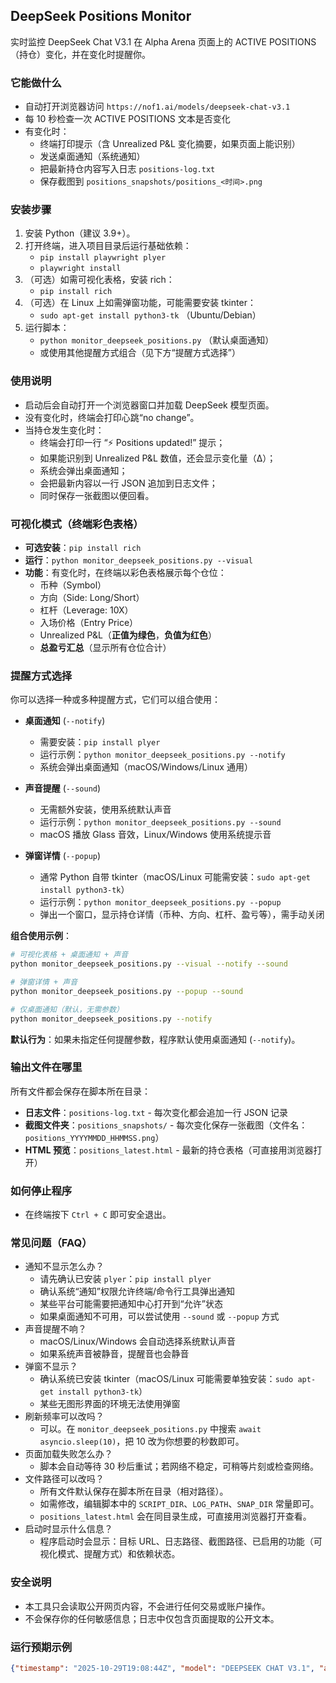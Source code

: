## DeepSeek Positions Monitor

实时监控 DeepSeek Chat V3.1 在 Alpha Arena 页面上的 ACTIVE POSITIONS（持仓）变化，并在变化时提醒你。

### 它能做什么
- 自动打开浏览器访问 `https://nof1.ai/models/deepseek-chat-v3.1`
- 每 10 秒检查一次 ACTIVE POSITIONS 文本是否变化
- 有变化时：
  - 终端打印提示（含 Unrealized P&L 变化摘要，如果页面上能识别）
  - 发送桌面通知（系统通知）
  - 把最新持仓内容写入日志 `positions-log.txt`
  - 保存截图到 `positions_snapshots/positions_<时间>.png`

### 安装步骤
1) 安装 Python（建议 3.9+）。
2) 打开终端，进入项目目录后运行基础依赖：
   - `pip install playwright plyer`
   - `playwright install`
3) （可选）如需可视化表格，安装 rich：
   - `pip install rich`
4) （可选）在 Linux 上如需弹窗功能，可能需要安装 tkinter：
   - `sudo apt-get install python3-tk` （Ubuntu/Debian）
5) 运行脚本：
   - `python monitor_deepseek_positions.py` （默认桌面通知）
   - 或使用其他提醒方式组合（见下方“提醒方式选择”）

### 使用说明
- 启动后会自动打开一个浏览器窗口并加载 DeepSeek 模型页面。
- 没有变化时，终端会打印心跳“no change”。
- 当持仓发生变化时：
  - 终端会打印一行 “⚡ Positions updated!” 提示；
  - 如果能识别到 Unrealized P&L 数值，还会显示变化量（Δ）；
  - 系统会弹出桌面通知；
  - 会把最新内容以一行 JSON 追加到日志文件；
  - 同时保存一张截图以便回看。

### 可视化模式（终端彩色表格）
- **可选安装**：`pip install rich`
- **运行**：`python monitor_deepseek_positions.py --visual`
- **功能**：有变化时，在终端以彩色表格展示每个仓位：
  - 币种（Symbol）
  - 方向（Side: Long/Short）
  - 杠杆（Leverage: 10X）
  - 入场价格（Entry Price）
  - Unrealized P&L（**正值为绿色**，**负值为红色**）
  - **总盈亏汇总**（显示所有仓位合计）

### 提醒方式选择
你可以选择一种或多种提醒方式，它们可以组合使用：

- **桌面通知** (`--notify`)
  - 需要安装：`pip install plyer`
  - 运行示例：`python monitor_deepseek_positions.py --notify`
  - 系统会弹出桌面通知（macOS/Windows/Linux 通用）

- **声音提醒** (`--sound`)
  - 无需额外安装，使用系统默认声音
  - 运行示例：`python monitor_deepseek_positions.py --sound`
  - macOS 播放 Glass 音效，Linux/Windows 使用系统提示音

- **弹窗详情** (`--popup`)
  - 通常 Python 自带 tkinter（macOS/Linux 可能需安装：`sudo apt-get install python3-tk`）
  - 运行示例：`python monitor_deepseek_positions.py --popup`
  - 弹出一个窗口，显示持仓详情（币种、方向、杠杆、盈亏等），需手动关闭

**组合使用示例**：
```bash
# 可视化表格 + 桌面通知 + 声音
python monitor_deepseek_positions.py --visual --notify --sound

# 弹窗详情 + 声音
python monitor_deepseek_positions.py --popup --sound

# 仅桌面通知（默认，无需参数）
python monitor_deepseek_positions.py --notify
```

**默认行为**：如果未指定任何提醒参数，程序默认使用桌面通知 (`--notify`)。

### 输出文件在哪里
所有文件都会保存在脚本所在目录：
- **日志文件**：`positions-log.txt` - 每次变化都会追加一行 JSON 记录
- **截图文件夹**：`positions_snapshots/` - 每次变化保存一张截图（文件名：`positions_YYYYMMDD_HHMMSS.png`）
- **HTML 预览**：`positions_latest.html` - 最新的持仓表格（可直接用浏览器打开）

### 如何停止程序
- 在终端按下 `Ctrl + C` 即可安全退出。

### 常见问题（FAQ）
- 通知不显示怎么办？
  - 请先确认已安装 `plyer`：`pip install plyer`
  - 确认系统“通知”权限允许终端/命令行工具弹出通知
  - 某些平台可能需要把通知中心打开到“允许”状态
  - 如果桌面通知不可用，可以尝试使用 `--sound` 或 `--popup` 方式
- 声音提醒不响？
  - macOS/Linux/Windows 会自动选择系统默认声音
  - 如果系统声音被静音，提醒音也会静音
- 弹窗不显示？
  - 确认系统已安装 tkinter（macOS/Linux 可能需要单独安装：`sudo apt-get install python3-tk`）
  - 某些无图形界面的环境无法使用弹窗
- 刷新频率可以改吗？
  - 可以。在 `monitor_deepseek_positions.py` 中搜索 `await asyncio.sleep(10)`，把 10 改为你想要的秒数即可。
- 页面加载失败怎么办？
  - 脚本会自动等待 30 秒后重试；若网络不稳定，可稍等片刻或检查网络。
- 文件路径可以改吗？
  - 所有文件默认保存在脚本所在目录（相对路径）。
  - 如需修改，编辑脚本中的 `SCRIPT_DIR`、`LOG_PATH`、`SNAP_DIR` 常量即可。
  - `positions_latest.html` 会在同目录生成，可直接用浏览器打开查看。
- 启动时显示什么信息？
  - 程序启动时会显示：目标 URL、日志路径、截图路径、已启用的功能（可视化模式、提醒方式）和依赖状态。

### 安全说明
- 本工具只会读取公开网页内容，不会进行任何交易或账户操作。
- 不会保存你的任何敏感信息；日志中仅包含页面提取的公开文本。

### 运行预期示例
```json
{"timestamp": "2025-10-29T19:08:44Z", "model": "DEEPSEEK CHAT V3.1", "active_positions": "ETH short 2.4, SOL long 1.2, ..."}
```




